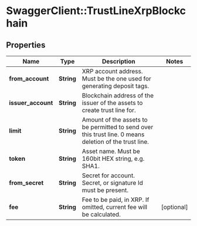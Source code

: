 # SwaggerClient::TrustLineXrpBlockchain

## Properties
Name | Type | Description | Notes
------------ | ------------- | ------------- | -------------
**from_account** | **String** | XRP account address. Must be the one used for generating deposit tags. | 
**issuer_account** | **String** | Blockchain address of the issuer of the assets to create trust line for. | 
**limit** | **String** | Amount of the assets to be permitted to send over this trust line. 0 means deletion of the trust line. | 
**token** | **String** | Asset name. Must be 160bit HEX string, e.g. SHA1. | 
**from_secret** | **String** | Secret for account. Secret, or signature Id must be present. | 
**fee** | **String** | Fee to be paid, in XRP. If omitted, current fee will be calculated. | [optional] 

